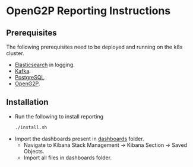 # OpenG2P Reporting Instructions

## Prerequisites

The following prerequisites need to be deployed and running on the k8s cluster.

- [Elasticsearch](https://github.com/openg2p/openg2p-deployment/tree/1.1.0/kubernetes/logging) in logging.
- [Kafka](https://github.com/openg2p/openg2p-deployment/tree/1.1.0/kubernetes/kafka).
- [PostgreSQL](https://github.com/openg2p/openg2p-deployment/tree/1.1.0/kubernetes/postgresql).
- [OpenG2P](https://github.com/openg2p/openg2p-deployment/tree/1.1.0/kubernetes/openg2p).

## Installation

- Run the following to install reporting
  ```sh
  ./install.sh
  ```
- Import the dashboards present in [dashboards](../dashboards) folder.
  - Navigate to Kibana Stack Management -> Kibana Section -> Saved Objects.
  - Import all files in dashboards folder.
